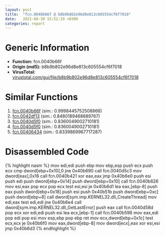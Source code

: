 ```yaml
---
layout: post
title:  "fcn.0040b66f @ b8b9b802e96d8e813c605554cf6f7018"
date:   2021-08-30 15:52:19 +0300
categories: report
---
```


# Generic Information
- **Function:** fcn.0040b66f
- **Origin (md5):** b8b9b802e96d8e813c605554cf6f7018
- **VirusTotal:** [virustotal.com/gui/file/b8b9b802e96d8e813c605554cf6f7018][virustotal_ref]



# Similar Functions

1. [fcn.0040b66f][similar_1_ref] (sim.: 0.9998445752508868)
2. [fcn.0042df13][similar_2_ref] (sim.: 0.8480189468889767)
3. [fcn.0040d5f0][similar_3_ref] (sim.: 0.8360049002710181)
4. [fcn.0040d5f0][similar_4_ref] (sim.: 0.8360049002710181)
5. [fcn.00406434][similar_5_ref] (sim.: 0.8339869967717287)


# Disassembled Code

{% highlight nasm %}
mov edi,edi
push ebp
mov ebp,esp
push ecx
push ecx
cmp dword[ebp+0x10],0
jne 0x40b690
call fcn.0040d5c3
mov dword[eax],0x16
call fcn.0040b421
xor eax,eax
jmp 0x40b6e0
push esi
push edi
push dword[ebp+0x14]
push dword[ebp+0x10]
call fcn.0040b626
mov esi,eax
pop ecx
pop ecx
test esi,esi
je 0x40b6d1
lea eax,[ebp-8]
push eax
push dword[ebp+0x18]
push esi
push 0x40b51b
push dword[ebp+0xc]
push dword[ebp+8]
call dword[sym.imp.KERNEL32.dll_CreateThread]
mov edi,eax
test edi,edi
jne 0x40b6e4
call dword[sym.imp.KERNEL32.dll_GetLastError]
push eax
call fcn.0040d58d
pop ecx
xor edi,edi
push esi
lea ecx,[ebp-1]
call fcn.0040b598
mov eax,edi
pop edi
pop esi
mov esp,ebp
pop ebp
ret 
mov ecx,dword[ebp+0x1c]
test ecx,ecx
je 0x40b6f0
mov eax,dword[ebp-8]
mov dword[ecx],eax
xor esi,esi
jmp 0x40b6d3
{% endhighlight %}


[similar_1_ref]: /report/fcn.0040b66f@617bd594ba13d0dcc08a315774c342d4
[similar_2_ref]: /report/fcn.0042df13@38d41d729f8f30faf0dd96f0c7acba4b
[similar_3_ref]: /report/fcn.0040d5f0@617bd594ba13d0dcc08a315774c342d4
[similar_4_ref]: /report/fcn.0040d5f0@b8b9b802e96d8e813c605554cf6f7018
[similar_5_ref]: /report/fcn.00406434@73677cb40830e94fbfb5483ff33e40b9
[virustotal_ref]: https://www.virustotal.com/gui/file/b8b9b802e96d8e813c605554cf6f7018